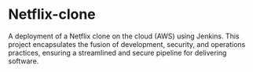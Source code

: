 # Netflix-clone
A deployment of a Netflix clone on the cloud (AWS) using Jenkins. This project encapsulates the fusion of development, security, and operations practices, ensuring a streamlined and secure pipeline for delivering software.
